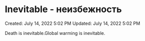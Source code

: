 # Inevitable - неизбежность

Created: July 14, 2022 5:02 PM
Updated: July 14, 2022 5:02 PM

Death is inevitable.Global warming is inevitable.